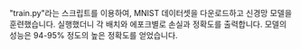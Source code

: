 "train.py"라는 스크립트를 이용하여, MNIST 데이터셋을 다운로드하고 신경망 모델을 훈련했습니다. 실행했더니 각 배치와 에포크별로 손실과 정확도를 출력합니다.
 모델의 성능은 94-95% 정도의 높은 정확도를 얻었습니다.


